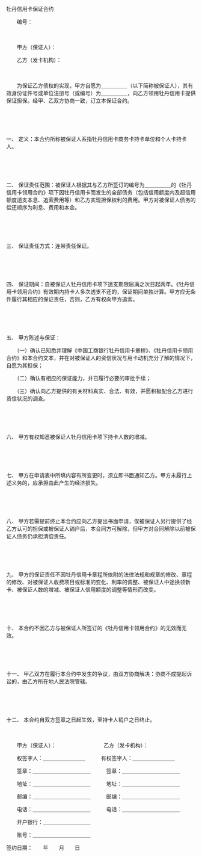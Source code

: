 



牡丹信用卡保证合约



 

　　编号：

　　

　　甲方（保证人）：

　　乙方（发卡机构）：

　　

　　为保证乙方债权的实现，甲方自愿为＿＿＿＿＿（以下简称被保证人），其有效身份证件号或单位注册号（或编号）为＿＿＿＿＿，向乙方领用牡丹信用卡提供保证担保。经甲、乙双方协商一致，订立本保证合约。

　　

　　

一、
定义：本合约所称被保证人系指牡丹信用卡商务卡持卡单位和个人卡持卡人。

　　

　　

二、
保证责任范围：被保证人根据其与乙方所签订的编号为＿＿＿＿＿的《牡丹信用卡领用合约》项下因牡丹信用卡而发生的全部债务（包括信用额度内及超信用额度透支本息、追索费用等）和乙方实现担保权利的费用。甲方对被保证人债务的偿还顺序为利息、费用和本金。

　　

　　

三、
保证责任方式：连带责任保证。

　　

　　

四、
保证期间：自被保证人牡丹信用卡项下透支期限届满之次日起两年。《牡丹信用卡领用合约》有效期内持卡人多次透支不还的，保证期间单独计算。甲方应无条件履行其相应的保证责任，否则，乙方有权向甲方追索。

　　

　　

五、
甲方陈述与保证：

　　（一）确认已知悉并理解《中国工商银行牡丹信用卡章程》、《牡丹信用卡领用合约》和本合约文本，并在对被保证人的资信状况与用卡动机充分了解的情况下，自愿为其担保；

　　（二）确认有相应的保证能力，并已履行必要的审批手续；

　　（三）确认向乙方提供的有关材料真实、合法、有效，并愿积极配合乙方进行资信状况的调查。

　　

　　

六、
甲方有权知悉被保证人牡丹信用卡项下持卡人数的增减。

　　

　　

七、
甲方在申请表中所填内容有所变更时，须立即书面通知乙方。甲方未履行上述义务的，应承担由此产生的经济损失。

　　

　　

八、
甲方若需提前终止本合约应向乙方提出书面申请，俟被保证人另行提供了经乙方认可的担保或被保证人销户后，本合同方可解除，但甲方对合同解除以前被保证人债务仍承担清偿责任。

　　

　　

九、
甲方的保证责任不因牡丹信用卡章程所依附的法律法规和规章的修改、章程的修改、对被保证人收费项目或标准的变化、利率的调整、被保证人中途换领新卡、被保证人数的增减、被保证人信用额度的调整等情形而改变。

　　

　　

十、
本合约不因乙方与被保证人所签订的《牡丹信用卡领用合约》的无效而无效。

　　

　　

十一、
甲乙双方在履行本合约中发生的争议，由双方协商解决：协商不成提起诉讼的，由乙方所在地人民法院管辖。

　　

　　

十二、
本合约自双方签章之日起生效，至持卡人销户之日终止。　　

　　

　　甲方（保证人）：　　　　　　　　　乙方（发卡机构）：　　

　　权签字人：＿＿＿＿＿＿＿＿　　　有权签字人：＿＿＿＿＿＿＿＿

　　签章：＿＿＿＿＿＿＿＿＿＿＿　　　签章：＿＿＿＿＿＿＿＿＿＿＿

　　地址：＿＿＿＿＿＿＿＿＿＿＿　　　地址：＿＿＿＿＿＿＿＿＿＿＿

　　邮编：＿＿＿＿＿＿＿＿＿＿＿　　　邮编：＿＿＿＿＿＿＿＿＿＿＿

　　电话：＿＿＿＿＿＿＿＿＿＿＿　　　电话：＿＿＿＿＿＿＿＿＿＿＿

　　开户银行：＿＿＿＿＿＿＿＿＿

　　账号：＿＿＿＿＿＿＿＿＿＿＿　　　　　　　　　　　　　　　　　　　


 签约日期：　　年　　月　　日
 
　　

